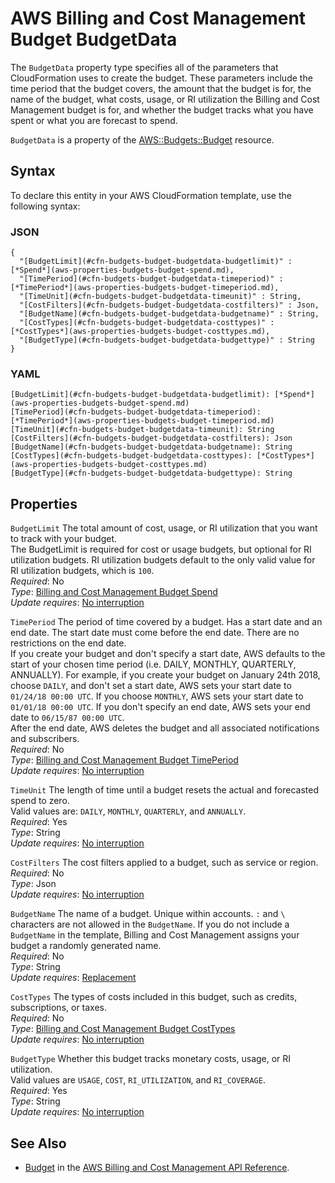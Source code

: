 # AWS Billing and Cost Management Budget BudgetData<a name="aws-properties-budgets-budget-budgetdata"></a>

<a name="aws-properties-budgets-budget-budgetdata-description"></a>The `BudgetData` property type specifies all of the parameters that CloudFormation uses to create the budget\. These parameters include the time period that the budget covers, the amount that the budget is for, the name of the budget, what costs, usage, or RI utilization the Billing and Cost Management budget is for, and whether the budget tracks what you have spent or what you are forecast to spend\.

<a name="aws-properties-budgets-budget-budgetdata-inheritance"></a> `BudgetData` is a property of the [AWS::Budgets::Budget](aws-resource-budgets-budget.md) resource\.

## Syntax<a name="aws-properties-budgets-budget-budgetdata-syntax"></a>

To declare this entity in your AWS CloudFormation template, use the following syntax:

### JSON<a name="aws-properties-budgets-budget-budgetdata-syntax.json"></a>

```
{
  "[BudgetLimit](#cfn-budgets-budget-budgetdata-budgetlimit)" : [*Spend*](aws-properties-budgets-budget-spend.md),
  "[TimePeriod](#cfn-budgets-budget-budgetdata-timeperiod)" : [*TimePeriod*](aws-properties-budgets-budget-timeperiod.md),
  "[TimeUnit](#cfn-budgets-budget-budgetdata-timeunit)" : String,
  "[CostFilters](#cfn-budgets-budget-budgetdata-costfilters)" : Json,
  "[BudgetName](#cfn-budgets-budget-budgetdata-budgetname)" : String,
  "[CostTypes](#cfn-budgets-budget-budgetdata-costtypes)" : [*CostTypes*](aws-properties-budgets-budget-costtypes.md),
  "[BudgetType](#cfn-budgets-budget-budgetdata-budgettype)" : String
}
```

### YAML<a name="aws-properties-budgets-budget-budgetdata-syntax.yaml"></a>

```
[BudgetLimit](#cfn-budgets-budget-budgetdata-budgetlimit): [*Spend*](aws-properties-budgets-budget-spend.md)
[TimePeriod](#cfn-budgets-budget-budgetdata-timeperiod): [*TimePeriod*](aws-properties-budgets-budget-timeperiod.md)
[TimeUnit](#cfn-budgets-budget-budgetdata-timeunit): String
[CostFilters](#cfn-budgets-budget-budgetdata-costfilters): Json
[BudgetName](#cfn-budgets-budget-budgetdata-budgetname): String
[CostTypes](#cfn-budgets-budget-budgetdata-costtypes): [*CostTypes*](aws-properties-budgets-budget-costtypes.md)
[BudgetType](#cfn-budgets-budget-budgetdata-budgettype): String
```

## Properties<a name="aws-properties-budgets-budget-budgetdata-properties"></a>

`BudgetLimit`  <a name="cfn-budgets-budget-budgetdata-budgetlimit"></a>
The total amount of cost, usage, or RI utilization that you want to track with your budget\.   
The BudgetLimit is required for cost or usage budgets, but optional for RI utilization budgets\. RI utilization budgets default to the only valid value for RI utilization budgets, which is `100`\.   
 *Required*: No  
 *Type*: [Billing and Cost Management Budget Spend](aws-properties-budgets-budget-spend.md)  
 *Update requires*: [No interruption](using-cfn-updating-stacks-update-behaviors.md#update-no-interrupt)

`TimePeriod`  <a name="cfn-budgets-budget-budgetdata-timeperiod"></a>
The period of time covered by a budget\. Has a start date and an end date\. The start date must come before the end date\. There are no restrictions on the end date\.   
If you create your budget and don't specify a start date, AWS defaults to the start of your chosen time period \(i\.e\. DAILY, MONTHLY, QUARTERLY, ANNUALLY\)\. For example, if you create your budget on January 24th 2018, choose `DAILY`, and don't set a start date, AWS sets your start date to `01/24/18 00:00 UTC`\. If you choose `MONTHLY`, AWS sets your start date to `01/01/18 00:00 UTC`\. If you don't specify an end date, AWS sets your end date to `06/15/87 00:00 UTC`\.  
After the end date, AWS deletes the budget and all associated notifications and subscribers\.  
 *Required*: No  
 *Type*: [Billing and Cost Management Budget TimePeriod](aws-properties-budgets-budget-timeperiod.md)  
 *Update requires*: [No interruption](using-cfn-updating-stacks-update-behaviors.md#update-no-interrupt)

`TimeUnit`  <a name="cfn-budgets-budget-budgetdata-timeunit"></a>
The length of time until a budget resets the actual and forecasted spend to zero\.  
Valid values are: `DAILY`, `MONTHLY`, `QUARTERLY`, and `ANNUALLY`\.  
 *Required*: Yes  
 *Type*: String  
 *Update requires*: [No interruption](using-cfn-updating-stacks-update-behaviors.md#update-no-interrupt)

`CostFilters`  <a name="cfn-budgets-budget-budgetdata-costfilters"></a>
The cost filters applied to a budget, such as service or region\.  
 *Required*: No  
 *Type*: Json  
 *Update requires*: [No interruption](using-cfn-updating-stacks-update-behaviors.md#update-no-interrupt)

`BudgetName`  <a name="cfn-budgets-budget-budgetdata-budgetname"></a>
The name of a budget\. Unique within accounts\. `:` and `\` characters are not allowed in the `BudgetName`\. If you do not include a `BudgetName` in the template, Billing and Cost Management assigns your budget a randomly generated name\.  
 *Required*: No  
 *Type*: String  
 *Update requires*: [Replacement](using-cfn-updating-stacks-update-behaviors.md#update-replacement)

`CostTypes`  <a name="cfn-budgets-budget-budgetdata-costtypes"></a>
The types of costs included in this budget, such as credits, subscriptions, or taxes\.  
 *Required*: No  
 *Type*: [Billing and Cost Management Budget CostTypes](aws-properties-budgets-budget-costtypes.md)  
 *Update requires*: [No interruption](using-cfn-updating-stacks-update-behaviors.md#update-no-interrupt)

`BudgetType`  <a name="cfn-budgets-budget-budgetdata-budgettype"></a>
Whether this budget tracks monetary costs, usage, or RI utilization\.  
Valid values are `USAGE`, `COST`, `RI_UTILIZATION`, and `RI_COVERAGE`\.  
 *Required*: Yes  
 *Type*: String  
 *Update requires*: [No interruption](using-cfn-updating-stacks-update-behaviors.md#update-no-interrupt)

## See Also<a name="aws-properties-budgets-budget-budgetdata-seealso"></a>
+ [Budget](http://docs.aws.amazon.com/aws-cost-management/latest/APIReference/API_budgets_Budget.html) in the [AWS Billing and Cost Management API Reference](http://docs.aws.amazon.com/aws-cost-management/latest/APIReference/Welcome.html)\. 